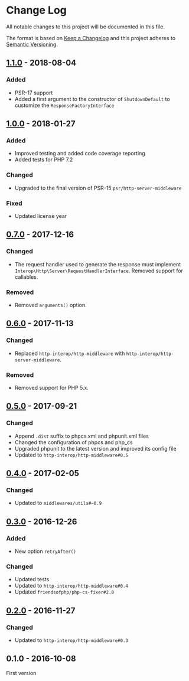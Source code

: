 # Change Log

All notable changes to this project will be documented in this file.

The format is based on [Keep a Changelog](http://keepachangelog.com/) 
and this project adheres to [Semantic Versioning](http://semver.org/).

## [1.1.0] - 2018-08-04

### Added

- PSR-17 support
- Added a first argument to the constructor of `ShutdownDefault` to customize the `ResponseFactoryInterface`

## [1.0.0] - 2018-01-27

### Added

- Improved testing and added code coverage reporting
- Added tests for PHP 7.2

### Changed

- Upgraded to the final version of PSR-15 `psr/http-server-middleware`

### Fixed

- Updated license year

## [0.7.0] - 2017-12-16

### Changed

- The request handler used to generate the response must implement `Interop\Http\Server\RequestHandlerInterface`. Removed support for callables.

### Removed

- Removed `arguments()` option.

## [0.6.0] - 2017-11-13

### Changed

- Replaced `http-interop/http-middleware` with  `http-interop/http-server-middleware`.

### Removed

- Removed support for PHP 5.x.

## [0.5.0] - 2017-09-21

### Changed

- Append `.dist` suffix to phpcs.xml and phpunit.xml files
- Changed the configuration of phpcs and php_cs
- Upgraded phpunit to the latest version and improved its config file
- Updated to `http-interop/http-middleware#0.5`

## [0.4.0] - 2017-02-05

### Changed

- Updated to `middlewares/utils#~0.9`

## [0.3.0] - 2016-12-26

### Added

- New option `retryAfter()`

### Changed

- Updated tests
- Updated to `http-interop/http-middleware#0.4`
- Updated `friendsofphp/php-cs-fixer#2.0`

## [0.2.0] - 2016-11-27

### Changed

- Updated to `http-interop/http-middleware#0.3`

## 0.1.0 - 2016-10-08

First version


[1.1.0]: https://github.com/middlewares/shutdown/compare/v1.0.0...v1.1.0
[1.0.0]: https://github.com/middlewares/shutdown/compare/v0.7.0...v1.0.0
[0.7.0]: https://github.com/middlewares/shutdown/compare/v0.6.0...v0.7.0
[0.6.0]: https://github.com/middlewares/shutdown/compare/v0.5.0...v0.6.0
[0.5.0]: https://github.com/middlewares/shutdown/compare/v0.4.0...v0.5.0
[0.4.0]: https://github.com/middlewares/shutdown/compare/v0.3.0...v0.4.0
[0.3.0]: https://github.com/middlewares/shutdown/compare/v0.2.0...v0.3.0
[0.2.0]: https://github.com/middlewares/shutdown/compare/v0.1.0...v0.2.0
